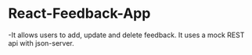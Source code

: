 # React-Feedback-App
-It allows users to add, update and delete feedback. It uses a mock REST api with json-server.
